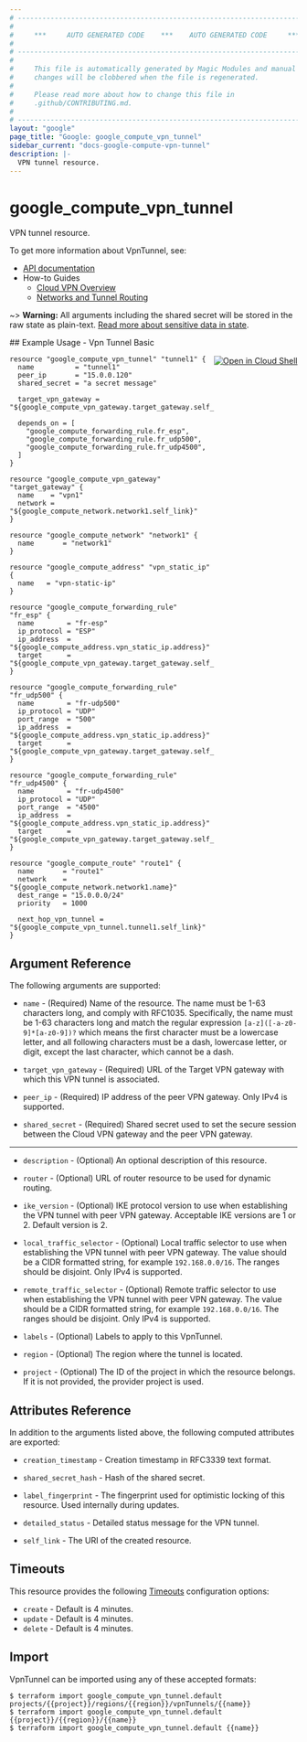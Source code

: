 ```yaml
---
# ----------------------------------------------------------------------------
#
#     ***     AUTO GENERATED CODE    ***    AUTO GENERATED CODE     ***
#
# ----------------------------------------------------------------------------
#
#     This file is automatically generated by Magic Modules and manual
#     changes will be clobbered when the file is regenerated.
#
#     Please read more about how to change this file in
#     .github/CONTRIBUTING.md.
#
# ----------------------------------------------------------------------------
layout: "google"
page_title: "Google: google_compute_vpn_tunnel"
sidebar_current: "docs-google-compute-vpn-tunnel"
description: |-
  VPN tunnel resource.
---
```


# google\_compute\_vpn\_tunnel

VPN tunnel resource.


To get more information about VpnTunnel, see:

* [API documentation](https://cloud.google.com/compute/docs/reference/rest/v1/vpnTunnels)
* How-to Guides
    * [Cloud VPN Overview](https://cloud.google.com/vpn/docs/concepts/overview)
    * [Networks and Tunnel Routing](https://cloud.google.com/vpn/docs/concepts/choosing-networks-routing)

~> **Warning:** All arguments including the shared secret will be stored in the raw
state as plain-text.
[Read more about sensitive data in state](/docs/state/sensitive-data.html).

<div class = "oics-button" style="float: right; margin: 0 0 -15px">
  <a href="https://console.cloud.google.com/cloudshell/open?cloudshell_git_repo=https%3A%2F%2Fgithub.com%2Fterraform-google-modules%2Fdocs-examples.git&cloudshell_working_dir=vpn_tunnel_basic&cloudshell_image=gcr.io%2Fgraphite-cloud-shell-images%2Fterraform%3Alatest&open_in_editor=main.tf&cloudshell_print=.%2Fmotd&cloudshell_tutorial=.%2Ftutorial.md" target="_blank">
    <img alt="Open in Cloud Shell" src="//gstatic.com/cloudssh/images/open-btn.svg" style="max-height: 44px; margin: 32px auto; max-width: 100%;">
  </a>
</div>
## Example Usage - Vpn Tunnel Basic


```hcl
resource "google_compute_vpn_tunnel" "tunnel1" {
  name          = "tunnel1"
  peer_ip       = "15.0.0.120"
  shared_secret = "a secret message"

  target_vpn_gateway = "${google_compute_vpn_gateway.target_gateway.self_link}"

  depends_on = [
    "google_compute_forwarding_rule.fr_esp",
    "google_compute_forwarding_rule.fr_udp500",
    "google_compute_forwarding_rule.fr_udp4500",
  ]
}

resource "google_compute_vpn_gateway" "target_gateway" {
  name    = "vpn1"
  network = "${google_compute_network.network1.self_link}"
}

resource "google_compute_network" "network1" {
  name       = "network1"
}

resource "google_compute_address" "vpn_static_ip" {
  name   = "vpn-static-ip"
}

resource "google_compute_forwarding_rule" "fr_esp" {
  name        = "fr-esp"
  ip_protocol = "ESP"
  ip_address  = "${google_compute_address.vpn_static_ip.address}"
  target      = "${google_compute_vpn_gateway.target_gateway.self_link}"
}

resource "google_compute_forwarding_rule" "fr_udp500" {
  name        = "fr-udp500"
  ip_protocol = "UDP"
  port_range  = "500"
  ip_address  = "${google_compute_address.vpn_static_ip.address}"
  target      = "${google_compute_vpn_gateway.target_gateway.self_link}"
}

resource "google_compute_forwarding_rule" "fr_udp4500" {
  name        = "fr-udp4500"
  ip_protocol = "UDP"
  port_range  = "4500"
  ip_address  = "${google_compute_address.vpn_static_ip.address}"
  target      = "${google_compute_vpn_gateway.target_gateway.self_link}"
}

resource "google_compute_route" "route1" {
  name       = "route1"
  network    = "${google_compute_network.network1.name}"
  dest_range = "15.0.0.0/24"
  priority   = 1000

  next_hop_vpn_tunnel = "${google_compute_vpn_tunnel.tunnel1.self_link}"
}
```

## Argument Reference

The following arguments are supported:


* `name` -
  (Required)
  Name of the resource. The name must be 1-63 characters long, and
  comply with RFC1035. Specifically, the name must be 1-63
  characters long and match the regular expression
  `[a-z]([-a-z0-9]*[a-z0-9])?` which means the first character
  must be a lowercase letter, and all following characters must
  be a dash, lowercase letter, or digit,
  except the last character, which cannot be a dash.

* `target_vpn_gateway` -
  (Required)
  URL of the Target VPN gateway with which this VPN tunnel is
  associated.

* `peer_ip` -
  (Required)
  IP address of the peer VPN gateway. Only IPv4 is supported.

* `shared_secret` -
  (Required)
  Shared secret used to set the secure session between the Cloud VPN
  gateway and the peer VPN gateway.


- - -


* `description` -
  (Optional)
  An optional description of this resource.

* `router` -
  (Optional)
  URL of router resource to be used for dynamic routing.

* `ike_version` -
  (Optional)
  IKE protocol version to use when establishing the VPN tunnel with
  peer VPN gateway.
  Acceptable IKE versions are 1 or 2. Default version is 2.

* `local_traffic_selector` -
  (Optional)
  Local traffic selector to use when establishing the VPN tunnel with
  peer VPN gateway. The value should be a CIDR formatted string,
  for example `192.168.0.0/16`. The ranges should be disjoint.
  Only IPv4 is supported.

* `remote_traffic_selector` -
  (Optional)
  Remote traffic selector to use when establishing the VPN tunnel with
  peer VPN gateway. The value should be a CIDR formatted string,
  for example `192.168.0.0/16`. The ranges should be disjoint.
  Only IPv4 is supported.

* `labels` -
  (Optional)
  Labels to apply to this VpnTunnel.

* `region` -
  (Optional)
  The region where the tunnel is located.
* `project` - (Optional) The ID of the project in which the resource belongs.
    If it is not provided, the provider project is used.


## Attributes Reference

In addition to the arguments listed above, the following computed attributes are exported:


* `creation_timestamp` -
  Creation timestamp in RFC3339 text format.

* `shared_secret_hash` -
  Hash of the shared secret.

* `label_fingerprint` -
  The fingerprint used for optimistic locking of this resource.  Used
  internally during updates.

* `detailed_status` -
  Detailed status message for the VPN tunnel.
* `self_link` - The URI of the created resource.


## Timeouts

This resource provides the following
[Timeouts](/docs/configuration/resources.html#timeouts) configuration options:

- `create` - Default is 4 minutes.
- `update` - Default is 4 minutes.
- `delete` - Default is 4 minutes.

## Import

VpnTunnel can be imported using any of these accepted formats:

```
$ terraform import google_compute_vpn_tunnel.default projects/{{project}}/regions/{{region}}/vpnTunnels/{{name}}
$ terraform import google_compute_vpn_tunnel.default {{project}}/{{region}}/{{name}}
$ terraform import google_compute_vpn_tunnel.default {{name}}
```
